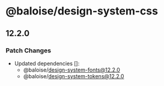 # @baloise/design-system-css

## 12.2.0

### Patch Changes

- Updated dependencies []:
  - @baloise/design-system-fonts@12.2.0
  - @baloise/design-system-tokens@12.2.0
